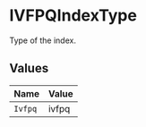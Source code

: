 # IVFPQIndexType

Type of the index.


## Values

| Name    | Value   |
| ------- | ------- |
| `Ivfpq` | ivfpq   |
